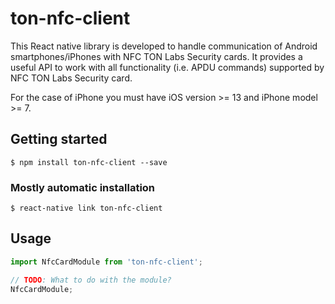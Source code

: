 # ton-nfc-client

This React native library is developed to handle communication of Android smartphones/iPhones with NFC TON Labs Security cards. It provides a useful API to work with all functionality (i.e. APDU commands) supported by NFC TON Labs Security card.

For the case of iPhone you must have iOS version >= 13 and iPhone model >= 7.

## Getting started

`$ npm install ton-nfc-client --save`

### Mostly automatic installation

`$ react-native link ton-nfc-client`

## Usage
```javascript
import NfcCardModule from 'ton-nfc-client';

// TODO: What to do with the module?
NfcCardModule;
```
